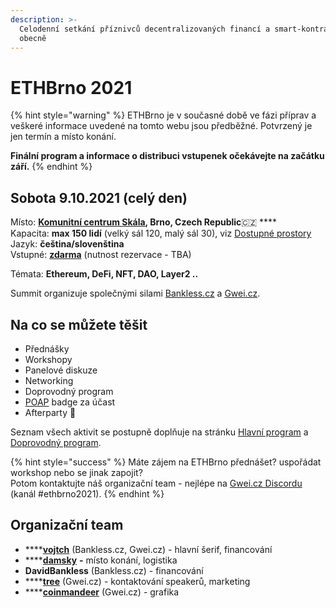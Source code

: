 ```yaml
---
description: >-
  Celodenní setkání příznivců decentralizovaných financí a smart-kontraktů
  obecně
---
```


# ETHBrno 2021

{% hint style="warning" %}
ETHBrno je v současné době ve fázi příprav a veškeré informace uvedené na tomto webu jsou předběžné. Potvrzený je jen termín a místo konání.  
  
**Finální program a informace o distribuci vstupenek očekávejte na začátku září.**
{% endhint %}

## Sobota 9.10.2021 \(celý den\)

Místo: [**Komunitní centrum Skála**](misto-konani.md)**, Brno, Czech Republic**🇨🇿 ****  
Kapacita: **max 150 lidí** \(velký sál 120, malý sál 30\), viz [Dostupné prostory](misto-konani.md)  
Jazyk: **čeština/slovenština**  
Vstupné: [**zdarma**](prakticke-informace/#vstupenky) \(nutnost rezervace - TBA\)

Témata: **Ethereum, DeFi, NFT, DAO, Layer2 ..**

Summit organizuje společnými silami [Bankless.cz](https://bankless.cz/) a [Gwei.cz](http://gwei.cz/).

## Na co se můžete těšit

* Přednášky
* Workshopy
* Panelové diskuze
* Networking
* Doprovodný program
* [POAP](https://poap.xyz/) badge za účast
* Afterparty 🎉 

Seznam všech aktivit se postupně doplňuje na stránku [Hlavní program](program/) a [Doprovodný program](doprovodny-program/).

{% hint style="success" %}
Máte zájem na ETHBrno přednášet? uspořádat workshop nebo se jinak zapojit?  
Potom kontaktujte náš organizační team - nejlépe na [Gwei.cz Discordu](https://chat.gwei.cz) \(kanál \#ethbrno2021\).
{% endhint %}

## Organizační team

* \*\*\*\*[**vojtch**](https://twitter.com/StudenyVojta) \(Bankless.cz, Gwei.cz\) - hlavní šerif, financování
* \*\*\*\*[**damsky**](https://twitter.com/CryptoDamSky) **-** místo konání, logistika
* **DavidBankless** \(Bankless.cz\) - financování
* \*\*\*\*[**tree**](https://twitter.com/treecz) \(Gwei.cz\) - kontaktování speakerů, marketing
* \*\*\*\*[**coinmandeer**](https://twitter.com/keenofcoin) \(Gwei.cz\) - grafika



